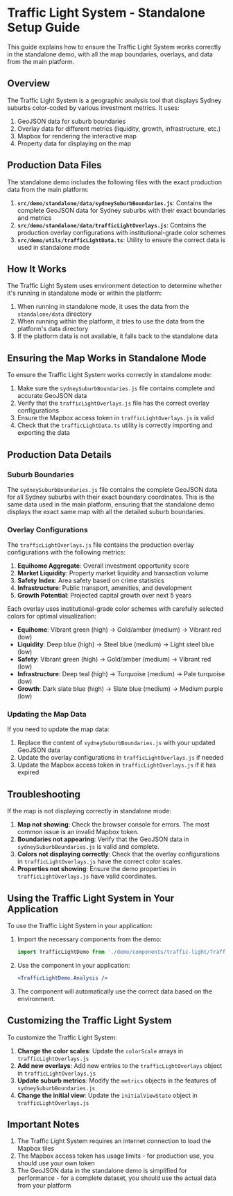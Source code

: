 # Traffic Light System - Standalone Setup Guide

This guide explains how to ensure the Traffic Light System works correctly in the standalone demo, with all the map boundaries, overlays, and data from the main platform.

## Overview

The Traffic Light System is a geographic analysis tool that displays Sydney suburbs color-coded by various investment metrics. It uses:

1. GeoJSON data for suburb boundaries
2. Overlay data for different metrics (liquidity, growth, infrastructure, etc.)
3. Mapbox for rendering the interactive map
4. Property data for displaying on the map

## Production Data Files

The standalone demo includes the following files with the exact production data from the main platform:

1. **`src/demo/standalone/data/sydneySuburbBoundaries.js`**: Contains the complete GeoJSON data for Sydney suburbs with their exact boundaries and metrics
2. **`src/demo/standalone/data/trafficLightOverlays.js`**: Contains the production overlay configurations with institutional-grade color schemes
3. **`src/demo/utils/trafficLightData.ts`**: Utility to ensure the correct data is used in standalone mode

## How It Works

The Traffic Light System uses environment detection to determine whether it's running in standalone mode or within the platform:

1. When running in standalone mode, it uses the data from the `standalone/data` directory
2. When running within the platform, it tries to use the data from the platform's data directory
3. If the platform data is not available, it falls back to the standalone data

## Ensuring the Map Works in Standalone Mode

To ensure the Traffic Light System works correctly in standalone mode:

1. Make sure the `sydneySuburbBoundaries.js` file contains complete and accurate GeoJSON data
2. Verify that the `trafficLightOverlays.js` file has the correct overlay configurations
3. Ensure the Mapbox access token in `trafficLightOverlays.js` is valid
4. Check that the `trafficLightData.ts` utility is correctly importing and exporting the data

## Production Data Details

### Suburb Boundaries

The `sydneySuburbBoundaries.js` file contains the complete GeoJSON data for all Sydney suburbs with their exact boundary coordinates. This is the same data used in the main platform, ensuring that the standalone demo displays the exact same map with all the detailed suburb boundaries.

### Overlay Configurations

The `trafficLightOverlays.js` file contains the production overlay configurations with the following metrics:

1. **Equihome Aggregate**: Overall investment opportunity score
2. **Market Liquidity**: Property market liquidity and transaction volume
3. **Safety Index**: Area safety based on crime statistics
4. **Infrastructure**: Public transport, amenities, and development
5. **Growth Potential**: Projected capital growth over next 5 years

Each overlay uses institutional-grade color schemes with carefully selected colors for optimal visualization:

- **Equihome**: Vibrant green (high) → Gold/amber (medium) → Vibrant red (low)
- **Liquidity**: Deep blue (high) → Steel blue (medium) → Light steel blue (low)
- **Safety**: Vibrant green (high) → Gold/amber (medium) → Vibrant red (low)
- **Infrastructure**: Deep teal (high) → Turquoise (medium) → Pale turquoise (low)
- **Growth**: Dark slate blue (high) → Slate blue (medium) → Medium purple (low)

### Updating the Map Data

If you need to update the map data:

1. Replace the content of `sydneySuburbBoundaries.js` with your updated GeoJSON data
2. Update the overlay configurations in `trafficLightOverlays.js` if needed
3. Update the Mapbox access token in `trafficLightOverlays.js` if it has expired

## Troubleshooting

If the map is not displaying correctly in standalone mode:

1. **Map not showing**: Check the browser console for errors. The most common issue is an invalid Mapbox token.
2. **Boundaries not appearing**: Verify that the GeoJSON data in `sydneySuburbBoundaries.js` is valid and complete.
3. **Colors not displaying correctly**: Check that the overlay configurations in `trafficLightOverlays.js` have the correct color scales.
4. **Properties not showing**: Ensure the demo properties in `trafficLightOverlays.js` have valid coordinates.

## Using the Traffic Light System in Your Application

To use the Traffic Light System in your application:

1. Import the necessary components from the demo:
   ```jsx
   import TrafficLightDemo from './demo/components/traffic-light/TrafficLightDemo';
   ```

2. Use the component in your application:
   ```jsx
   <TrafficLightDemo.Analysis />
   ```

3. The component will automatically use the correct data based on the environment.

## Customizing the Traffic Light System

To customize the Traffic Light System:

1. **Change the color scales**: Update the `colorScale` arrays in `trafficLightOverlays.js`
2. **Add new overlays**: Add new entries to the `trafficLightOverlays` object in `trafficLightOverlays.js`
3. **Update suburb metrics**: Modify the `metrics` objects in the features of `sydneySuburbBoundaries.js`
4. **Change the initial view**: Update the `initialViewState` object in `trafficLightOverlays.js`

## Important Notes

1. The Traffic Light System requires an internet connection to load the Mapbox tiles
2. The Mapbox access token has usage limits - for production use, you should use your own token
3. The GeoJSON data in the standalone demo is simplified for performance - for a complete dataset, you should use the actual data from your platform
